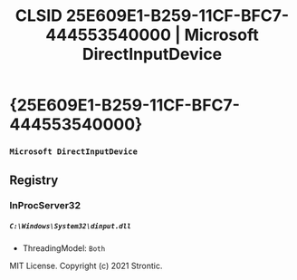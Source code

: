 ﻿---
title: "CLSID 25E609E1-B259-11CF-BFC7-444553540000 | Microsoft DirectInputDevice"
excerpt: What is COM-Object CLSID 25E609E1-B259-11CF-BFC7-444553540000?
---

# {25E609E1-B259-11CF-BFC7-444553540000}

### `Microsoft DirectInputDevice`

## Registry


### InProcServer32

##### `C:\Windows\System32\dinput.dll`
* ThreadingModel: `Both`

MIT License. Copyright (c) 2021 Strontic.


